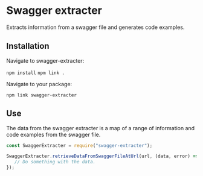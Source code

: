 # Swagger extracter

Extracts information from a swagger file and generates code examples.

## Installation

Navigate to swagger-extracter:

`npm install`
`npm link .`

Navigate to your package:

`npm link swagger-extracter`


## Use

The data from the swagger extracter is a map of a range of information and code examples from the swagger file.

```javascript
const SwaggerExtracter = require("swagger-extracter");

SwaggerExtracter.retrieveDataFromSwaggerFileAtUrl(url, (data, error) => {
   // Do something with the data. 
});
```





 